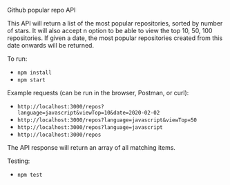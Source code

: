 Github popular repo API

This API will return a list of the most popular repositories, sorted by number of stars. It will also accept n option to be able to view the top 10, 50, 100 repositories. If given a date, the most popular repositories created from this date onwards will be returned.

To run:
- `npm install`
- `npm start`

Example requests (can be run in the browser, Postman, or curl):
- `http://localhost:3000/repos?language=javascript&viewTop=10&date=2020-02-02`
- `http://localhost:3000/repos?language=javascript&viewTop=50`
- `http://localhost:3000/repos?language=javascript`
- `http://localhost:3000/repos`

The API response will return an array of all matching items.

Testing:
- `npm test`